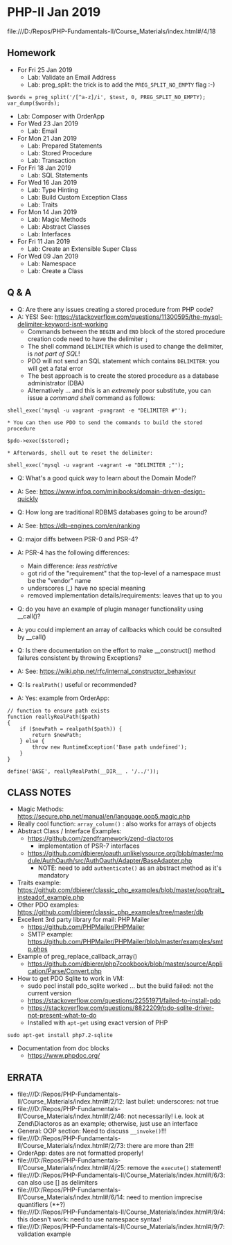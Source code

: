 # PHP-II Jan 2019

file:///D:/Repos/PHP-Fundamentals-II/Course_Materials/index.html#/4/18

## Homework
* For Fri 25 Jan 2019
  * Lab: Validate an Email Address
  * Lab: preg_split: the trick is to add the `PREG_SPLIT_NO_EMPTY` flag :-)
```
$words = preg_split('/[^a-z]/i', $test, 0, PREG_SPLIT_NO_EMPTY);
var_dump($words);
```
  * Lab: Composer with OrderApp
* For Wed 23 Jan 2019
  * Lab: Email
* For Mon 21 Jan 2019
  * Lab: Prepared Statements
  * Lab: Stored Procedure
  * Lab: Transaction
* For Fri 18 Jan 2019
  * Lab: SQL Statements
* For Wed 16 Jan 2019
  * Lab: Type Hinting
  * Lab: Build Custom Exception Class
  * Lab: Traits
* For Mon 14 Jan 2019
  * Lab: Magic Methods
  * Lab: Abstract Classes
  * Lab: Interfaces
* For Fri 11 Jan 2019
  * Lab: Create an Extensible Super Class
* For Wed 09 Jan 2019
  * Lab: Namespace
  * Lab: Create a Class

## Q & A
* Q: Are there any issues creating a stored procedure from PHP code?
* A: YES!  See: https://stackoverflow.com/questions/11300595/the-mysql-delimiter-keyword-isnt-working
    * Commands between the `BEGIN` and `END` block of the stored procedure creation code need to have the delimiter `;`
    * The shell command `DELIMITER` which is used to change the delimiter, is *not part of SQL*!
    * PDO will not send an SQL statement which contains `DELIMITER`: you will get a fatal error
    * The best approach is to create the stored procedure as a database administrator (DBA)
    * Alternatively ... and this is an *extremely* poor substitute, you can issue a _command shell_ command as follows:
```
shell_exec('mysql -u vagrant -pvagrant -e "DELIMITER #"');
```
    * You can then use PDO to send the commands to build the stored procedure
```
$pdo->exec($stored);
```
    * Afterwards, shell out to reset the delimiter:
```
shell_exec('mysql -u vagrant -vagrant -e "DELIMITER ;"');
```

* Q: What's a good quick way to learn about the Domain Model?
* A: See: https://www.infoq.com/minibooks/domain-driven-design-quickly

* Q: How long are traditional RDBMS databases going to be around?
* A: See: https://db-engines.com/en/ranking

* Q: major diffs between PSR-0 and PSR-4?
* A: PSR-4 has the following differences:
    * Main difference: *less restrictive*
    * got rid of the "requirement" that the top-level of a namespace must be the "vendor" name
    * underscores (_) have no special meaning
    * removed implementation details/requirements: leaves that up to you

* Q: do you have an example of plugin manager functionality using __call()?
* A: you could implement an array of callbacks which could be consulted by __call()

* Q: Is there documentation on the effort to make __construct() method failures consistent by throwing Exceptions?
* A: See: https://wiki.php.net/rfc/internal_constructor_behaviour

* Q: Is `realPath()` useful or recommended?
* A: Yes: example from OrderApp:
```
// function to ensure path exists
function reallyRealPath($path)
{
	if ($newPath = realpath($path)) {
		return $newPath;
	} else {
		throw new RuntimeException('Base path undefined');
	}
}

define('BASE', reallyRealPath(__DIR__ . '/../'));
```

## CLASS NOTES
* Magic Methods: https://secure.php.net/manual/en/language.oop5.magic.php
* Really cool function: `array_column()` : also works for arrays of objects
* Abstract Class / Interface Examples:
    * https://github.com/zendframework/zend-diactoros
        * implementation of PSR-7 interfaces
    * https://github.com/dbierer/oauth.unlikelysource.org/blob/master/module/AuthOauth/src/AuthOauth/Adapter/BaseAdapter.php
        * NOTE: need to add `authenticate()` as an abstract method as it's mandatory
* Traits example: https://github.com/dbierer/classic_php_examples/blob/master/oop/trait_insteadof_example.php
* Other PDO examples: https://github.com/dbierer/classic_php_examples/tree/master/db
* Excellent 3rd party library for mail: PHP Mailer
    * https://github.com/PHPMailer/PHPMailer
    * SMTP example: https://github.com/PHPMailer/PHPMailer/blob/master/examples/smtp.phps
* Example of preg_replace_callback_array()
    * https://github.com/dbierer/php7cookbook/blob/master/source/Application/Parse/Convert.php
* How to get PDO Sqlite to work in VM:
    * sudo pecl install pdo_sqlite worked ... but the build failed: not the current version
    * https://stackoverflow.com/questions/22551971/failed-to-install-pdo
    * https://stackoverflow.com/questions/8822209/pdo-sqlite-driver-not-present-what-to-do
    * Installed with `apt-get` using exact version of PHP
```
sudo apt-get install php7.2-sqlite
```
* Documentation from doc blocks
  * https://www.phpdoc.org/

## ERRATA
* file:///D:/Repos/PHP-Fundamentals-II/Course_Materials/index.html#/2/12: last bullet: underscores: not true
* file:///D:/Repos/PHP-Fundamentals-II/Course_Materials/index.html#/2/46: not necessarily! i.e. look at Zend\Diactoros as an example; otherwise, just use an interface
* General: OOP section: Need to discuss `__invoke()`!!!
* file:///D:/Repos/PHP-Fundamentals-II/Course_Materials/index.html#/2/73: there are more than 2!!!
* OrderApp: dates are not formatted properly!
* file:///D:/Repos/PHP-Fundamentals-II/Course_Materials/index.html#/4/25: remove the `execute()` statement!
* file:///D:/Repos/PHP-Fundamentals-II/Course_Materials/index.html#/6/3: can also use [] as delimiters
* file:///D:/Repos/PHP-Fundamentals-II/Course_Materials/index.html#/6/14: need to mention imprecise quantifiers (*+?)
* file:///D:/Repos/PHP-Fundamentals-II/Course_Materials/index.html#/9/4: this doesn't work: need to use namespace syntax!
* file:///D:/Repos/PHP-Fundamentals-II/Course_Materials/index.html#/9/7: validation example